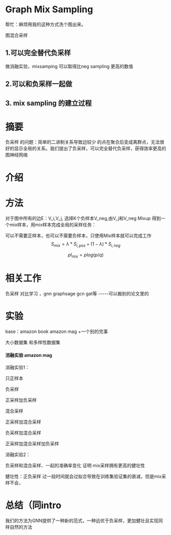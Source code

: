# Graph Mix Sampling



帮忙：麻烦用我的这种方式洗个图出来。



图混合采样



## 1.可以完全替代负采样

做消融实验，mixsamping 可以取得比neg sampling 更高的数值



## 2.可以和负采样一起做



## 3. mix sampling 的建立过程



# 摘要

负采样 的问题：简单的二进制关系导致边较少 的点在聚合后变成离群点，无法很好的显示全局的关系。我们提出了负采样，可以完全替代负采样，获得效率更高的图神经网络

# 介绍



# 方法

对于图中所有的边E：V_i,V_j, 选择K个负样本V_neg,由V_j和V_neg Mixup 得到一个mix样本，用mix样本完成全局的采样任务：



可以不需要正样本，也可以不需要负样本，只使用Mix样本就可以完成工作
$$
S_{mix}=\lambda *S_{i,pos}+(1-\lambda)*S_{i,neg}
$$

$$
p
l_{mix}=plog(p/q)
$$


# 相关工作



负采样 对比学习 ，gnn graphsage gcn gat等 -----可以搬别的论文里的

# 实验



base：amazon book    amazon mag +一个别的完事

大小数据集 和多样性数据集



#### 消融实验 amazon mag

消融实验1：

只正样本

负采样

正采样加负采样

混合采样

正采样加混合采样

负采样加混合采样

正采样加混合采样加负采样



消融实验2：

负采样和混合采样、一起的准确率变化 证明 mix采样拥有更高的健壮性



健壮性：正负采样 过一段时间就会过拟合导致在训练集验证集的衰减，但是mix采样不会，





# 总结（同intro

我们的方法为GNN提供了一种新的范式，一种远优于负采样，更加健壮且实现同样自然的方法